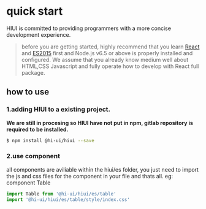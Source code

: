 # quick start

HIUI is committed to providing programmers with a more concise development experience.

>before you are getting started, highly recommend that you learn [React](http://facebook.github.io/react/) and [ES2015](https://old.babeljs.io/learn-es2015/) first and Node.js v6.5 or above is properly installed and configured. We assume that you already know medium well about HTML,CSS Javascript and fully operate how to develop with React full package.


## how to use

### 1.adding HIUI to a existing project.

**We are still in procesing so HIUI have not put in npm, gitlab repository is required to be installed.**

```sh
$ npm install @hi-ui/hiui --save
```

### 2.use component

all components are aviliable within the hiui/es folder, you just need to import the js and css files for the component in your file and thats all. eg: component Table

```js
import Table from '@hi-ui/hiui/es/table'
import '@hi-ui/hiui/es/table/style/index.css'
```
